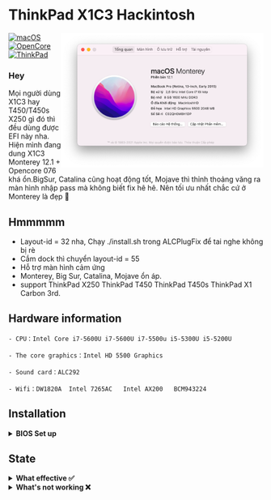 # ThinkPad X1C3 Hackintosh

<img align="right" src="./Monterey.png" alt="Thinkpad X1C3" width="400">

[![macOS](https://img.shields.io/badge/macOS-12.1-blue)](https://developer.apple.com/documentation/macos-release-notes)
[![OpenCore](https://img.shields.io/badge/OpenCore-0.7.6-green)](https://github.com/acidanthera/OpenCorePkg)
[![ThinkPad](https://img.shields.io/badge/ThinkPad-T450s.X250.T450.X1C3-orange)](https://think.lenovo.com.cn/index.html)

### Hey

Mọi người dùng X1C3 hay T450/T450s X250 gì đó thì đều dùng được EFI này nha. Hiện mình đang dung X1C3 Monterey 12.1 + Opencore 076 khá ổn.BigSur, Catalina cũng hoạt động tốt, Mojave thì thỉnh thoảng văng ra màn hình nhập pass mà không biết fix hê hê. Nên tối ưu nhất chắc cứ ở Monterey là đẹp 🍉

## Hmmmmm

- Layout-id = 32 nha, Chạy ./install.sh trong ALCPlugFix để tai nghe không bị rè
- Cắm dock thì chuyển layout-id = 55
- Hỗ trợ màn hình cảm ứng
- Monterey, Big Sur, Catalina, Mojave ổn áp.
- support ThinkPad X250 ThinkPad T450 ThinkPad T450s ThinkPad X1 Carbon 3rd.

## Hardware information

```
- CPU：Intel Core i7-5600U i7-5600U i7-5500u i5-5300U i5-5200U

- The core graphics：Intel HD 5500 Graphics

- Sound card：ALC292

- Wifi：DW1820A  Intel 7265AC   Intel AX200   BCM943224
```

## Installation

<details>  
<summary><strong>BIOS Set up</strong></summary>
</br>

**BIOS (1.37):**

- Security -> Security Chip`: **Disabled**;
- Memory Protection -> Execution Prevention`: **Enabled**;
- Virtualization -> Intel Virtualization Technology`: **Enabled**;
- Internal Device Access -> Bottom Cover Tamper Detection`: must be **Disabled**;
- Anti-Theft -> Current Setting`: **Disabled**;
- Anti-Theft -> Computrace -> Current Setting`: **Disabled**;
- Secure Boot -> Secure Boot`: **Disabled**;
- UEFI/Legacy Boot`: **UEFI Only**;
- CSM Support`: **Yes**.

</details>

## State

<details>  
<summary><strong>What effective ✅</strong></summary>
</br>
 
- [x] CPUPower management
- [x] Intel HD 5500 Graphics 
- [x] The complete USB
- [x] camera
- [x] Sleep/wake up/shut down/restart
- [x] Intel Gigabit Ethernet (you can't use the Ethernet interface on your laptop after connecting to the docking station)
- [x] Wifi, Bluetooth, Airdrop, Handoff, Continuity     (Using intel-Wi-Fi may cause no sound after waking up)
- [x] iMessage, FaceTime, App Store, iTunes Store
- [x] Speaker and headphone jack    
- [x] Battery and complete battery information
- [x] Keyboard maps and hotkeys [ThinkpadAssistant](https://github.com/MSzturc/ThinkpadAssistant) 
- [x] The trackpad, the little red dot, and the physical button 
- [x] Support touch screen      (With multi-touch and touchscreen gestures)
- [x] mini DisplayPort
- [x] SD card reader    (Fixed by modifying the source code of [Sinetek-rtsx.kext](https://github.com/cholonam/Sinetek-rtsx/pull/18), for which I studied IOKit for a while)
- [x] Docking USB
- [x] Docking Ethernet
- [x] Docking Audio     ( Set layout-id of sound card to 55. )
- [x] Docking VGA
- [x] Docking DisplayPort
- [x] Docking DVI
- [x] Docking HDMI
- [x] Sidecar

</details>

<details>  
<summary><strong>What's not working ❌</strong></summary>
</br>

- [ ] VGA
- [ ] The fingerprint

</details>
